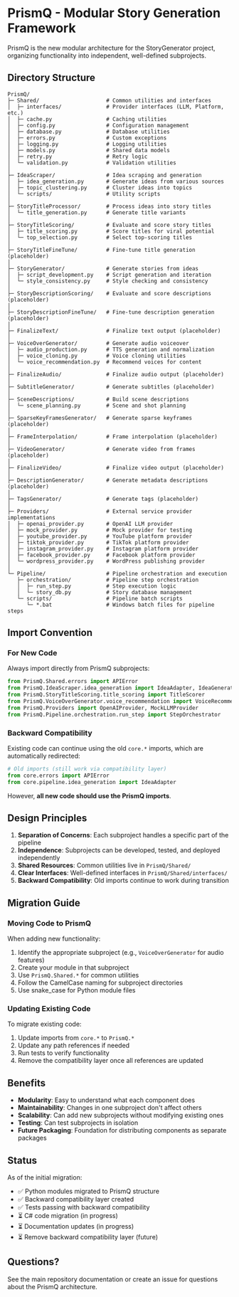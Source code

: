 # PrismQ - Modular Story Generation Framework

PrismQ is the new modular architecture for the StoryGenerator project, organizing functionality into independent, well-defined subprojects.

## Directory Structure

```
PrismQ/
├─ Shared/                     # Common utilities and interfaces
│  ├─ interfaces/              # Provider interfaces (LLM, Platform, etc.)
│  ├─ cache.py                 # Caching utilities
│  ├─ config.py                # Configuration management
│  ├─ database.py              # Database utilities
│  ├─ errors.py                # Custom exceptions
│  ├─ logging.py               # Logging utilities
│  ├─ models.py                # Shared data models
│  ├─ retry.py                 # Retry logic
│  └─ validation.py            # Validation utilities
│
├─ IdeaScraper/                # Idea scraping and generation
│  ├─ idea_generation.py       # Generate ideas from various sources
│  ├─ topic_clustering.py      # Cluster ideas into topics
│  └─ scripts/                 # Utility scripts
│
├─ StoryTitleProcessor/        # Process ideas into story titles
│  └─ title_generation.py      # Generate title variants
│
├─ StoryTitleScoring/          # Evaluate and score story titles
│  ├─ title_scoring.py         # Score titles for viral potential
│  └─ top_selection.py         # Select top-scoring titles
│
├─ StoryTitleFineTune/         # Fine-tune title generation (placeholder)
│
├─ StoryGenerator/             # Generate stories from ideas
│  ├─ script_development.py    # Script generation and iteration
│  └─ style_consistency.py     # Style checking and consistency
│
├─ StoryDescriptionScoring/    # Evaluate and score descriptions (placeholder)
│
├─ StoryDescriptionFineTune/   # Fine-tune description generation (placeholder)
│
├─ FinalizeText/               # Finalize text output (placeholder)
│
├─ VoiceOverGenerator/         # Generate audio voiceover
│  ├─ audio_production.py      # TTS generation and normalization
│  ├─ voice_cloning.py         # Voice cloning utilities
│  └─ voice_recommendation.py  # Recommend voices for content
│
├─ FinalizeAudio/              # Finalize audio output (placeholder)
│
├─ SubtitleGenerator/          # Generate subtitles (placeholder)
│
├─ SceneDescriptions/          # Build scene descriptions
│  └─ scene_planning.py        # Scene and shot planning
│
├─ SparseKeyFramesGenerator/   # Generate sparse keyframes (placeholder)
│
├─ FrameInterpolation/         # Frame interpolation (placeholder)
│
├─ VideoGenerator/             # Generate video from frames (placeholder)
│
├─ FinalizeVideo/              # Finalize video output (placeholder)
│
├─ DescriptionGenerator/       # Generate metadata descriptions (placeholder)
│
├─ TagsGenerator/              # Generate tags (placeholder)
│
├─ Providers/                  # External service provider implementations
│  ├─ openai_provider.py       # OpenAI LLM provider
│  ├─ mock_provider.py         # Mock provider for testing
│  ├─ youtube_provider.py      # YouTube platform provider
│  ├─ tiktok_provider.py       # TikTok platform provider
│  ├─ instagram_provider.py    # Instagram platform provider
│  ├─ facebook_provider.py     # Facebook platform provider
│  └─ wordpress_provider.py    # WordPress publishing provider
│
└─ Pipeline/                   # Pipeline orchestration and execution
   ├─ orchestration/           # Pipeline step orchestration
   │  ├─ run_step.py           # Step execution logic
   │  └─ story_db.py           # Story database management
   └─ scripts/                 # Pipeline batch scripts
      └─ *.bat                 # Windows batch files for pipeline steps
```

## Import Convention

### For New Code

Always import directly from PrismQ subprojects:

```python
from PrismQ.Shared.errors import APIError
from PrismQ.IdeaScraper.idea_generation import IdeaAdapter, IdeaGenerator
from PrismQ.StoryTitleScoring.title_scoring import TitleScorer
from PrismQ.VoiceOverGenerator.voice_recommendation import VoiceRecommender
from PrismQ.Providers import OpenAIProvider, MockLLMProvider
from PrismQ.Pipeline.orchestration.run_step import StepOrchestrator
```

### Backward Compatibility

Existing code can continue using the old `core.*` imports, which are automatically redirected:

```python
# Old imports (still work via compatibility layer)
from core.errors import APIError
from core.pipeline.idea_generation import IdeaAdapter
```

However, **all new code should use the PrismQ imports**.

## Design Principles

1. **Separation of Concerns**: Each subproject handles a specific part of the pipeline
2. **Independence**: Subprojects can be developed, tested, and deployed independently
3. **Shared Resources**: Common utilities live in `PrismQ/Shared/`
4. **Clear Interfaces**: Well-defined interfaces in `PrismQ/Shared/interfaces/`
5. **Backward Compatibility**: Old imports continue to work during transition

## Migration Guide

### Moving Code to PrismQ

When adding new functionality:

1. Identify the appropriate subproject (e.g., `VoiceOverGenerator` for audio features)
2. Create your module in that subproject
3. Use `PrismQ.Shared.*` for common utilities
4. Follow the CamelCase naming for subproject directories
5. Use snake_case for Python module files

### Updating Existing Code

To migrate existing code:

1. Update imports from `core.*` to `PrismQ.*`
2. Update any path references if needed
3. Run tests to verify functionality
4. Remove the compatibility layer once all references are updated

## Benefits

- **Modularity**: Easy to understand what each component does
- **Maintainability**: Changes in one subproject don't affect others
- **Scalability**: Can add new subprojects without modifying existing ones
- **Testing**: Can test subprojects in isolation
- **Future Packaging**: Foundation for distributing components as separate packages

## Status

As of the initial migration:
- ✅ Python modules migrated to PrismQ structure
- ✅ Backward compatibility layer created
- ✅ Tests passing with backward compatibility
- ⏳ C# code migration (in progress)
- ⏳ Documentation updates (in progress)
- ⏳ Remove backward compatibility layer (future)

## Questions?

See the main repository documentation or create an issue for questions about the PrismQ architecture.
